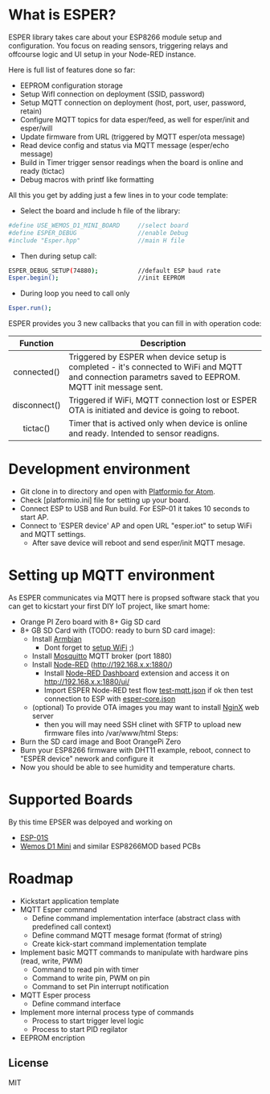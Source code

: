 # What is ESPER?
ESPER library takes care about your ESP8266 module setup and configuration. You focus on reading sensors, triggering relays and offcourse logic and UI setup in your Node-RED instance. 

Here is full list of features done so far:
* EEPROM configuration storage
* Setup WifI connection on deployment (SSID, password)
* Setup MQTT connection on deployment (host, port, user, password, retain)
* Configure MQTT topics for data esper/feed, as well for esper/init and esper/will
* Update firmware from URL (triggered by MQTT esper/ota message)
* Read device config and status via MQTT message (esper/echo message)
* Build in Timer trigger sensor readings when the board is online and ready (tictac)
* Debug macros with printf like formatting

All this you get by adding just a few lines in to your code template:

* Select the board and include h file of the library:
```sh
#define USE_WEMOS_D1_MINI_BOARD     //select board
#define ESPER_DEBUG                 //enable Debug
#include "Esper.hpp"                //main H file
```
* Then during setup call:
```sh
ESPER_DEBUG_SETUP(74880);           //default ESP baud rate
Esper.begin();                      //init EEPROM
```
* During loop you need to call only
```sh
Esper.run();
```
ESPER provides you 3 new callbacks that you can fill in with operation code:

| Function | Description |
| :---: | --- |
| connected() | Triggered by ESPER when device setup is completed - it's connected to WiFi and MQTT and connection parametrs saved to EEPROM. MQTT init message sent. |
| disconnect() | Triggered if WiFi, MQTT connection lost or ESPER OTA is initiated and device is going to reboot. |
| tictac() | Timer that is actived only when device is online and ready. Intended to sensor readigns. |

# Development environment 
* Git clone in to directory and open with [Platformio for Atom]. 
* Check [platformio.ini] file for setting up your board. 
* Connect ESP to USB and Run build. For ESP-01 it takes 10 seconds to start AP. 
* Connect to 'ESPER device' AP and open URL "esper.iot" to setup WiFi and MQTT settings. 
  * After save device will reboot and send esper/init MQTT mesage. 

# Setting up MQTT environment
As ESPER communicates via MQTT here is propsed software stack that you can get to kicstart your first DIY IoT project, like smart home:
* Orange PI Zero board with 8+ Gig SD card
* 8+ GB SD Card with (TODO: ready to burn SD card image):
  * Install [Armbian]
    * Dont forget to [setup WiFi] ;)
  * Install [Mosquitto] MQTT broker (port 1880)
  * Install [Node-RED] (http://192.168.x.x:1880/)
    * Install [Node-RED Dashboard] extension and access it on http://192.168.x.x:1880/ui/
    * Import ESPER Node-RED test flow [test-mqtt.json] if ok then test connection to ESP with [esper-core.json]
  * (optional) To provide OTA images you may want to install [NginX] web server
    * then you will may need SSH clinet with SFTP to upload new firmware files into /var/www/html
Steps:
* Burn the SD card image  and Boot OrangePi Zero
* Burn your ESP8266 firmware with DHT11 example, reboot, connect to "ESPER device" nework and configure it
* Now you should be able to see humidity and temperature charts.

# Supported Boards
By this time EPSER was delpoyed and working on
* [ESP-01S]
* [Wemos D1 Mini] and similar ESP8266MOD based PCBs

# Roadmap
* Kickstart application template
* MQTT Esper command
  * Define command implementation interface (abstract class with predefined call context)
  * Define command MQTT mesage format (format of string)
  * Create kick-start command implementation template
* Implement basic MQTT commands to manipulate with hardware pins (read, write, PWM)
  * Command to read pin with timer
  * Command to write pin, PWM on pin
  * Command to set Pin interrupt notification
* MQTT Esper process
  * Define command interface 
* Implement more internal process type of commands
  * Process to start trigger level logic
  * Process to start PID regilator  
* EEPROM encription

License
----

MIT

[//]: #

[ESP-01S]: [https://www.aliexpress.com/item/WIFI-module-ESP-01-ESP8266-8Mb-flash-memory/32733744011.html?spm=a2g0s.9042311.0.0.da9DRM&af=1696703&cv=25765197&cn=41p5y7w4do70a0xrzwt58ht5vxh30a4p&dp=v5_41p5y7w4do70a0xrzwt58ht5vxh30a4p&mall_affr=pr1&aff_platform=default&cpt=1521649012473&sk=jqf2Rf6&aff_trace_key=bed5cdc34a724c9d858342cacac3e055-1521649012473-09252-jqf2Rf6&terminal_id=897c247d304f494e95802c610d1d8751]

[Wemos D1 Mini]: https://www.aliexpress.com/item/D1-mini-Mini-NodeMcu-4M-bytes-Lua-WIFI-Internet-of-Things-development-board-based-ESP8266-by/32662942091.html?spm=a2g0s.9042311.0.0.bHIaLG&af=1696703&cv=25765197&cn=41p5y89ttwv6le8xkuvp5kn7tmz7c7gs&dp=v5_41p5y89ttwv6le8xkuvp5kn7tmz7c7gs&mall_affr=pr1&aff_platform=default&cpt=1521649505722&sk=jqf2Rf6&aff_trace_key=a9ea496c48aa41ac975edb51d96e5a8a-1521649505722-02062-jqf2Rf6&terminal_id=897c247d304f494e95802c610d1d8751

[Armbian]: https://docs.armbian.com/User-Guide_Getting-Started/

[setup WiFi]: https://cloudvedas.com/how-to-use-nmtui-and-nmcli-tool-to-configure-network-in-redhat-linux/

[Mosquitto]: https://www.digitalocean.com/community/tutorials/how-to-install-and-secure-the-mosquitto-mqtt-messaging-broker-on-debian-8

[Node-RED]: https://diyprojects.io/install-node-red-orange-pi-running-armbian/#.Wrfo-2puaUm

[Node-RED Dashboard]: https://flows.nodered.org/node/node-red-dashboard

[test-mqtt.json]: /examples/node-RED/test-mqtt.json

[esper-core.json]: /examples/node-RED/esper-core.json

[NginX]: https://www.digitalocean.com/community/tutorials/how-to-install-linux-nginx-mysql-php-lemp-stack-on-debian-8

[Platformio for Atom]: http://docs.platformio.org/en/latest/ide/atom.html#installation
